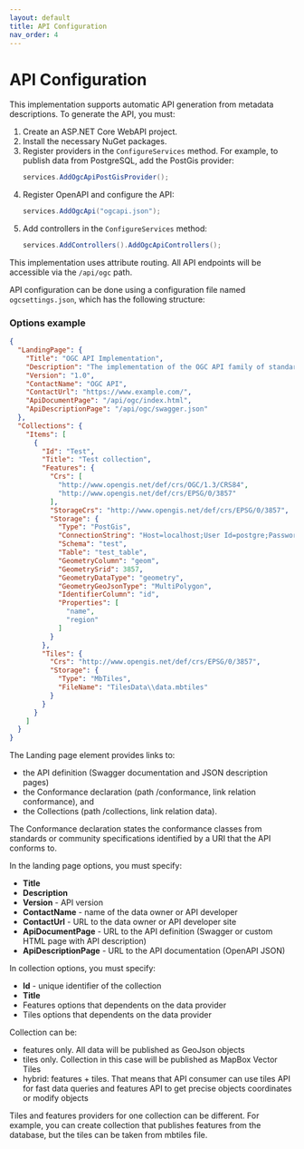 ```yaml
---
layout: default
title: API Configuration
nav_order: 4
---
```


# API Configuration

This implementation supports automatic API generation from metadata descriptions. To generate the API, you must:

1. Create an ASP.NET Core WebAPI project.
2. Install the necessary NuGet packages.
3. Register providers in the `ConfigureServices` method. For example, to publish data from PostgreSQL, add the PostGis provider:
   ```csharp
   services.AddOgcApiPostGisProvider();
   ```
4. Register OpenAPI and configure the API:
   ```csharp
   services.AddOgcApi("ogcapi.json");
   ```
5. Add controllers in the `ConfigureServices` method:
   ```csharp
   services.AddControllers().AddOgcApiControllers();
   ```

This implementation uses attribute routing. All API endpoints will be accessible via the `/api/ogc` path.

API configuration can be done using a configuration file named `ogcsettings.json`, which has the following structure:

### Options example

```json
{
  "LandingPage": {
    "Title": "OGC API Implementation",
    "Description": "The implementation of the OGC API family of standards that being developed to make it easy for anyone to provide geospatial data to the web",
    "Version": "1.0",
    "ContactName": "OGC API",
    "ContactUrl": "https://www.example.com/",
    "ApiDocumentPage": "/api/ogc/index.html",
    "ApiDescriptionPage": "/api/ogc/swagger.json"
  },
  "Collections": {
    "Items": [
      {
        "Id": "Test",
        "Title": "Test collection",
        "Features": {
          "Crs": [
            "http://www.opengis.net/def/crs/OGC/1.3/CRS84",
            "http://www.opengis.net/def/crs/EPSG/0/3857"
          ],
          "StorageCrs": "http://www.opengis.net/def/crs/EPSG/0/3857",
          "Storage": {
            "Type": "PostGis",
            "ConnectionString": "Host=localhost;User Id=postgre;Password=myStrongP@ssword;Database=Tests;Port=5432;Timeout=50;",
            "Schema": "test",
            "Table": "test_table",
            "GeometryColumn": "geom",
            "GeometrySrid": 3857,
            "GeometryDataType": "geometry",
            "GeometryGeoJsonType": "MultiPolygon",
            "IdentifierColumn": "id",
            "Properties": [
              "name",
              "region"
            ]
          }
        },
        "Tiles": {
          "Crs": "http://www.opengis.net/def/crs/EPSG/0/3857",
          "Storage": {
            "Type": "MbTiles",
            "FileName": "TilesData\\data.mbtiles"
          }
        }
      }
    ]
  }
}
```

The Landing page element provides links to:
- the API definition (Swagger documentation and JSON description pages)
- the Conformance declaration (path /conformance, link relation conformance), and
- the Collections (path /collections, link relation data).

The Conformance declaration states the conformance classes from standards or community specifications identified by a URI that the API conforms to.

In the landing page options, you must specify:
- **Title**
- **Description**
- **Version** - API version
- **ContactName** - name of the data owner or API developer
- **ContactUrl** - URL to the data owner or API developer site
- **ApiDocumentPage** - URL to the API definition (Swagger or custom HTML page with API description)
- **ApiDescriptionPage** - URL to the API documentation (OpenAPI JSON)

In collection options, you must specify:
- **Id** - unique identifier of the collection
- **Title**
- Features options that dependents on the data provider
- Tiles options that dependents on the data provider

Collection can be:
- features only. All data will be published as GeoJson objects
- tiles only. Collection in this case will be published as MapBox Vector Tiles
- hybrid: features + tiles. That means that API consumer can use tiles API for fast data queries and features API to get precise objects coordinates or modify objects

Tiles and features providers for one collection can be different. For example, you can create collection that publishes features from the database, but the tiles can be taken from mbtiles file.
